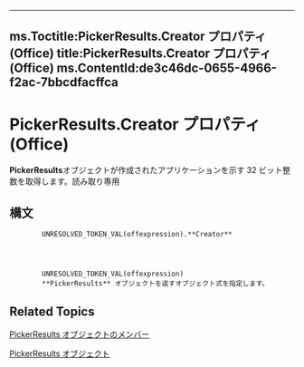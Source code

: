 

---
ms.Toctitle:PickerResults.Creator プロパティ (Office)
title:PickerResults.Creator プロパティ (Office)
ms.ContentId:de3c46dc-0655-4966-f2ac-7bbcdfacffca
---
# PickerResults.Creator プロパティ (Office)




**PickerResults**オブジェクトが作成されたアプリケーションを示す 32 ビット整数を取得します。読み取り専用

## 構文

            UNRESOLVED_TOKEN_VAL(offexpression).**Creator**




            UNRESOLVED_TOKEN_VAL(offexpression)
            **PickerResults** オブジェクトを返すオブジェクト式を指定します。



## Related Topics

[PickerResults オブジェクトのメンバー](6b6ec287-4d88-cc7d-7cfa-f641b1481bbe.md)

[PickerResults オブジェクト](c0e2e097-021b-7ed4-2f94-8204c849bc17.md)




